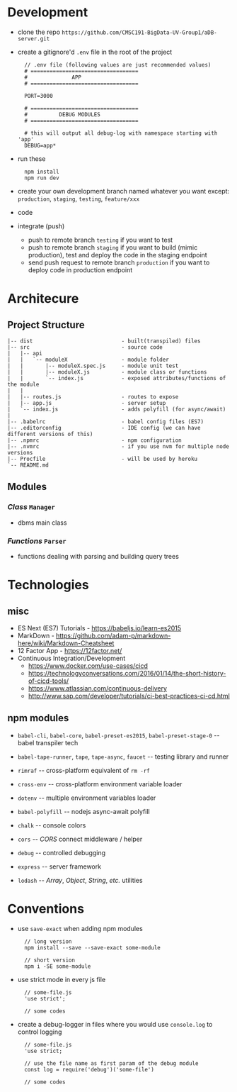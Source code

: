 # **Development**
- clone the repo `https://github.com/CMSC191-BigData-UV-Group1/aDB-server.git`
- create a gitignore'd `.env` file in the root of the project

        // .env file (following values are just recommended values)
        # ==================================
        #              APP
        # ==================================

        PORT=3000

        # ==================================
        #          DEBUG MODULES
        # ==================================

        # this will output all debug-log with namespace starting with 'app'
        DEBUG=app*

- run these
  
        npm install
        npm run dev 

- create your own development branch named whatever you want except: `production`, `staging`, `testing`, `feature/xxx`
- code
- integrate (push)
  + push to remote branch `testing` if you want to test
  + push to remote branch `staging` if you want to build (mimic production), test and deploy the code in the staging endpoint
  + send push request to remote branch `production` if you want to deploy code in production endpoint
        
# **Architecure**

## **Project Structure**

    |-- dist                            - built(transpiled) files
    |-- src                             - source code
    |   |-- api
    |   |   `-- moduleX                 - module folder
    |   |       |-- moduleX.spec.js     - module unit test
    |   |       |-- moduleX.js          - module class or functions
    |   |       `-- index.js            - exposed attributes/functions of the module
    |   |
    |   |-- routes.js                   - routes to expose
    |   |-- app.js                      - server setup
    |   `-- index.js                    - adds polyfill (for async/await)
    |
    |-- .babelrc                        - babel config files (ES7)
    |-- .editorconfig                   - IDE config (we can have different versions of this)
    |-- .npmrc                          - npm configuration
    |-- .nvmrc                          - if you use nvm for multiple node versions
    |-- Procfile                        - will be used by heroku
    `-- README.md                       

## **Modules**

### *Class* `Manager`
- dbms main class

### *Functions* `Parser`
- functions dealing with parsing and building query trees
# **Technologies** 

## **misc**

- ES Next (ES7) Tutorials - <https://babeljs.io/learn-es2015>
- MarkDown - <https://github.com/adam-p/markdown-here/wiki/Markdown-Cheatsheet>
- 12 Factor App - <https://12factor.net/>
- Continuous Integration/Development
  + <https://www.docker.com/use-cases/cicd>
  + <https://technologyconversations.com/2016/01/14/the-short-history-of-cicd-tools/>
  + <https://www.atlassian.com/continuous-delivery>
  + <http://www.sap.com/developer/tutorials/ci-best-practices-ci-cd.html>

## **npm modules**

- `babel-cli`, `babel-core`, `babel-preset-es2015`, `babel-preset-stage-0` -- babel transpiler tech

- `babel-tape-runner`, `tape`, `tape-async`, `faucet` -- testing library and runner

- `rimraf` -- cross-platform equivalent of `rm -rf`

- `cross-env` -- cross-platform environment variable loader

- `dotenv` -- multiple environment variables loader

- `babel-polyfill` -- nodejs async-await polyfill

- `chalk` -- console colors

- `cors` -- *CORS* connect middleware / helper

- `debug` -- controlled debugging

- `express` -- server framework

- `lodash` -- *Array*, *Object*, *String*, *etc.* utilities

# Conventions

- use `save-exact` when adding npm modules

        // long version
        npm install --save --save-exact some-module

        // short version
        npm i -SE some-module

- use strict mode in every js file

        // some-file.js
        'use strict';

        // some codes

- create a debug-logger in files where you would use `console.log` to control logging

        // some-file.js
        'use strict;

        // use the file name as first param of the debug module
        const log = require('debug')('some-file')

        // some codes
